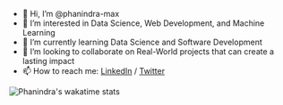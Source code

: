 - 👋 Hi, I’m @phanindra-max
- 👀 I’m interested in Data Science, Web Development, and Machine Learning
- 🌱 I’m currently learning Data Science and Software Development
- 💞️ I’m looking to collaborate on Real-World projects that can create a lasting impact 
- 📫 How to reach me: [LinkedIn](https://www.linkedin.com/in/phanindra-kumar-kalaga/) / [Twitter](https://twitter.com/phanindraMax)

<!-- [![wakatime](https://wakatime.com/badge/github/ishtiaqSamdani/DriveSales_-intern.svg)](https://wakatime.com/badge/github/ishtiaqSamdani/DriveSales_-intern) -->

<!-- ![Phanindra's GitHub stats](https://github-readme-stats.vercel.app/api?username=phanindra-max&show_icons=true&theme=nightowl) -->

<!-- ![Top Langs](https://github-readme-stats.vercel.app/api/top-langs/?username=phanindra-max) -->

![Phanindra's wakatime stats](https://github-readme-stats.vercel.app/api/wakatime?username=phanindra_max)



<!---
phanindra-max/phanindra-max is a ✨ special ✨ repository because its `README.md` (this file) appears on your GitHub profile.
You can click the Preview link to take a look at your changes.
--->
